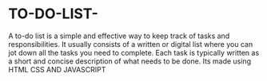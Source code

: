 # TO-DO-LIST-
A to-do list is a simple and effective way to keep track of tasks and responsibilities. It usually consists of a written or digital list where you can jot down all the tasks you need to complete. Each task is typically written as a short and concise description of what needs to be done. Its made using HTML CSS AND JAVASCRIPT
